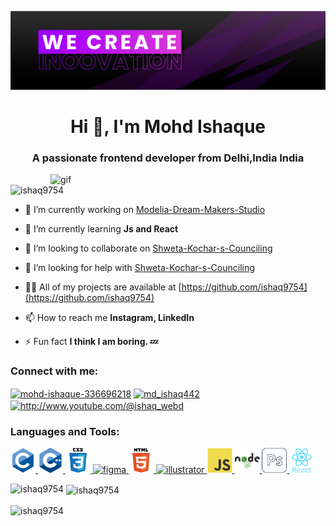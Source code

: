 ![logo](https://github.com/ishaq9754/ishaq9754/blob/main/3078490.jpg)
<h1 align="center">Hi 👋, I'm Mohd Ishaque</h1>
<h3 align="center">A passionate frontend developer from Delhi,India India</h3>

<img  align="right" src="https://user-images.githubusercontent.com/55389276/140866485-8fb1c876-9a8f-4d6a-98dc-08c4981eaf70.gif" alt="gif" width="440">


<p align="left"> <img src="https://komarev.com/ghpvc/?username=ishaq9754&label=Profile%20views&color=0e75b6&style=flat" alt="ishaq9754" /> </p>

- 🔭 I’m currently working on [Modelia-Dream-Makers-Studio](https://github.com/ishaq9754/Modelia-Dream-Makers-Studio)

- 🌱 I’m currently learning **Js and React**

- 👯 I’m looking to collaborate on [Shweta-Kochar-s-Counciling](https://github.com/ishaq9754/Shweta-Kochar-s-Counciling-)

- 🤝 I’m looking for help with [Shweta-Kochar-s-Counciling](https://github.com/ishaq9754/Shweta-Kochar-s-Counciling-)

- 👨‍💻 All of my projects are available at [https://github.com/ishaq9754](https://github.com/ishaq9754)

- 📫 How to reach me **Instagram, LinkedIn**

- ⚡ Fun fact **I think I am boring. 💤**

<h3 align="left">Connect with me:</h3>
<p align="left">
<a href="https://linkedin.com/in/mohd-ishaque-336696218" target="blank"><img align="center" src="https://raw.githubusercontent.com/rahuldkjain/github-profile-readme-generator/master/src/images/icons/Social/linked-in-alt.svg" alt="mohd-ishaque-336696218" height="30" width="40" /></a>
<a href="https://instagram.com/md_ishaq442" target="blank"><img align="center" src="https://raw.githubusercontent.com/rahuldkjain/github-profile-readme-generator/master/src/images/icons/Social/instagram.svg" alt="md_ishaq442" height="30" width="40" /></a>
<a href="http://www.youtube.com/@ishaq_webd" target="blank"><img align="center" src="https://raw.githubusercontent.com/rahuldkjain/github-profile-readme-generator/master/src/images/icons/Social/youtube.svg" alt="http://www.youtube.com/@ishaq_webd" height="30" width="40" /></a>
</p>

<h3 align="left">Languages and Tools:</h3>
<p align="left"> <a href="https://www.cprogramming.com/" target="_blank" rel="noreferrer"> <img src="https://raw.githubusercontent.com/devicons/devicon/master/icons/c/c-original.svg" alt="c" width="40" height="40"/> </a> <a href="https://www.w3schools.com/cpp/" target="_blank" rel="noreferrer"> <img src="https://raw.githubusercontent.com/devicons/devicon/master/icons/cplusplus/cplusplus-original.svg" alt="cplusplus" width="40" height="40"/> </a> <a href="https://www.w3schools.com/css/" target="_blank" rel="noreferrer"> <img src="https://raw.githubusercontent.com/devicons/devicon/master/icons/css3/css3-original-wordmark.svg" alt="css3" width="40" height="40"/> </a> <a href="https://www.figma.com/" target="_blank" rel="noreferrer"> <img src="https://www.vectorlogo.zone/logos/figma/figma-icon.svg" alt="figma" width="40" height="40"/> </a> <a href="https://www.w3.org/html/" target="_blank" rel="noreferrer"> <img src="https://raw.githubusercontent.com/devicons/devicon/master/icons/html5/html5-original-wordmark.svg" alt="html5" width="40" height="40"/> </a> <a href="https://www.adobe.com/in/products/illustrator.html" target="_blank" rel="noreferrer"> <img src="https://www.vectorlogo.zone/logos/adobe_illustrator/adobe_illustrator-icon.svg" alt="illustrator" width="40" height="40"/> </a> <a href="https://developer.mozilla.org/en-US/docs/Web/JavaScript" target="_blank" rel="noreferrer"> <img src="https://raw.githubusercontent.com/devicons/devicon/master/icons/javascript/javascript-original.svg" alt="javascript" width="40" height="40"/> </a> <a href="https://nodejs.org" target="_blank" rel="noreferrer"> <img src="https://raw.githubusercontent.com/devicons/devicon/master/icons/nodejs/nodejs-original-wordmark.svg" alt="nodejs" width="40" height="40"/> </a> <a href="https://www.photoshop.com/en" target="_blank" rel="noreferrer"> <img src="https://raw.githubusercontent.com/devicons/devicon/master/icons/photoshop/photoshop-line.svg" alt="photoshop" width="40" height="40"/> </a> <a href="https://reactjs.org/" target="_blank" rel="noreferrer"> <img src="https://raw.githubusercontent.com/devicons/devicon/master/icons/react/react-original-wordmark.svg" alt="react" width="40" height="40"/> </a> </p>

<p><img align="left" src="https://github-readme-stats.vercel.app/api/top-langs?username=ishaq9754&show_icons=true&locale=en&layout=compact" alt="ishaq9754" /></p>

<p>&nbsp;<img align="center" src="https://github-readme-stats.vercel.app/api?username=ishaq9754&show_icons=true&locale=en" alt="ishaq9754" /></p>

<p><img align="center" src="https://github-readme-streak-stats.herokuapp.com/?user=ishaq9754&" alt="ishaq9754" /></p>
